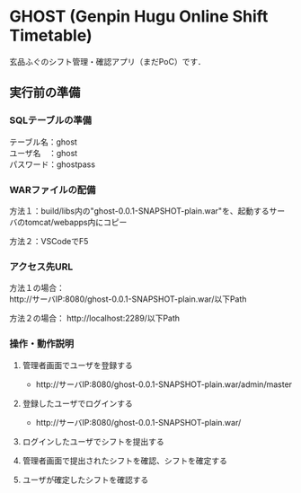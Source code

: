 # GHOST (Genpin Hugu Online Shift Timetable)<br>
玄品ふぐのシフト管理・確認アプリ（まだPoC）です．<br>

## 実行前の準備

### SQLテーブルの準備

テーブル名：ghost <br>
ユーザ名　：ghost <br>
パスワード：ghostpass <br>

### WARファイルの配備

方法１：build/libs内の"ghost-0.0.1-SNAPSHOT-plain.war"を、起動するサーバのtomcat/webapps内にコピー <br>

方法２：VSCodeでF5

### アクセス先URL

方法１の場合： <br>
http://サーバIP:8080/ghost-0.0.1-SNAPSHOT-plain.war/以下Path <br>

方法２の場合：
http://localhost:2289/以下Path <br>

### 操作・動作説明

1. 管理者画面でユーザを登録する <br>
    - http://サーバIP:8080/ghost-0.0.1-SNAPSHOT-plain.war/admin/master

2. 登録したユーザでログインする
    - http://サーバIP:8080/ghost-0.0.1-SNAPSHOT-plain.war/

3. ログインしたユーザでシフトを提出する

4. 管理者画面で提出されたシフトを確認、シフトを確定する

5. ユーザが確定したシフトを確認する



